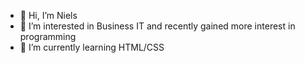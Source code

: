 - 👋 Hi, I’m Niels
- 👀 I’m interested in Business IT and recently gained more interest in programming
- 🌱 I’m currently learning HTML/CSS



<!---
VissersN/VissersN is a ✨ special ✨ repository because its `README.md` (this file) appears on your GitHub profile.
You can click the Preview link to take a look at your changes.
--->
